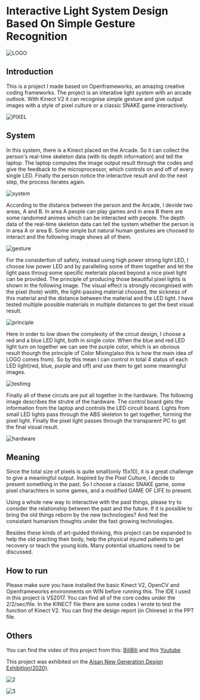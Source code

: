 # Interactive Light System Design Based On Simple Gesture Recognition 

![LOGO](https://github.com/actbee/Interactive-Light-System-Design-Based-On-Simple-Gesture-Recognition-/blob/master/images/pixel.jpg?raw=true)

## Introduction

This is a project I made based on Openframeworks, an amazing creative coding frameworks. 
The project is an interative light system with an arcade outlook. With Kinect V2 it can recognise simple gesture and give output images with
a style of pixel culture or a classic SNAKE game interactively.

![PIXEL](https://github.com/actbee/Interactive-Light-System-Design-Based-On-Simple-Gesture-Recognition-/blob/master/images/chosen/1.png?raw=true)

## System

In this system, there is a Kinect placed on the Arcade. So it can collect the person's real-time skeleton data (with its depth information) and tell the laptop.
The laptop computes the image output result through the codes and give the feedback to the microprocessor, which controls on and off of every single LED.
Finally the person notice the interactive result and do the next step, the process iterates again.


![system](https://github.com/actbee/Interactive-Light-System-Design-Based-On-Simple-Gesture-Recognition-/blob/master/images/system.png?raw=true)


According to the distance between the person and the Arcade, I devide two areas, A and B. In area A people can play games and in area B there are some randomed 
animes which can be interacted with people. The depth data of the real-time skeleton data can tell the system whether the person is in area A or area B. Some simple
but natural human gestures are choosed to interact and the following image shows all of them.

![gesture](https://github.com/actbee/Interactive-Light-System-Design-Based-On-Simple-Gesture-Recognition-/blob/master/images/gestures.png?raw=true)

For the considertion of safety, instead using high power strong light LED, I choose low power LED and by paralleling some of them together and let the light
pass throug some specific meterials placed beyond a nice pixel light can be provided. The principle of producing those beautiful pixel lights is shown in the 
following image. The visual effect is strongly recongnised with the pixel (hole) width, the light-passing material choosed, the sickness of this material 
and the distance between the material and the LED light. I have tested multiple possible materials in multiple distances to get the best visual result.

![principle](https://github.com/actbee/Interactive-Light-System-Design-Based-On-Simple-Gesture-Recognition-/blob/master/images/led.png?raw=true)

Here in order to low down the complexity of the circut design, I choose a red and a blue LED light, both in single color. When the blue and red LED light turn on
together we can see the purple color, which is an obvious result thourgh the principle of Color Mixing(also this is how the main idea of LOGO comes from). So by this
mean I can control in total 4 status of each LED light(red, blue, purple and off) and use them to get some meaningful images.

![testimg](https://github.com/actbee/Interactive-Light-System-Design-Based-On-Simple-Gesture-Recognition-/blob/master/images/test.png?raw=true)

Finally all of these circuts are put all together in the hardware. The following image describes the strutre of the hardware.
The control board gets the information from the laptop and controls the LED circuit board. Lights from small LED lights pass through the ABS skeleton to get together, 
forming the pixel light. Finally the pixel light passes through the transparent PC to get the final visual result.

![hardware](https://github.com/actbee/Interactive-Light-System-Design-Based-On-Simple-Gesture-Recognition-/blob/master/images/hardware.png?raw=true)

## Meaning

Since the total size of pixels is quite small(only 15x10), it is a great challenge to give a meaningful output. Inspired by the Pixel Culture, I decide to present 
something in the past. So I choose a classic SNAKE game, some pixel charachters in some games, and a modified GAME OF LIFE to present.

Using a whole new way to interactive with the past things, please try to consider the relationship between the past and the future. If it is possible to bring the 
old things reborn by the new technologies? And feel the consistant humanism thoughts under the fast growing technologies.

Besides these kinds of art-guided thinking, this project can be expanded to help the old practing their body, help the physical injured patients to get recovery or 
teach the young kids. Many potential situations need to be discussed.

## How to run

Please make sure you have installed the basic Kinect V2, OpenCV and Openframeworks environments on WIN before running this. The IDE I used in this project is VS2017. 
You can find all of the core codes under the 2/2/sec/file. In the KINECT file there are some codes I wrote to test the function of Kinect V2. You can find the design
report (in Chinese) in the PPT file.

## Others

You can find the video of this project from this: [BiliBili](https://www.bilibili.com/video/BV1x54y1Q7mP ) 
and this [Youtube](https://www.youtube.com/watch?v=vJQ7U_tFxb0 ) 

This project was exhibited on the [Aisan New Generation Design Exhibition(2020)](http://www.iden.cn/home/active.NewYouzhan/workinfo?id=6761).

![2](https://github.com/actbee/Interactive-Light-System-Design-Based-On-Simple-Gesture-Recognition-/blob/master/images/chosen/2.png?raw=true)

![3](https://github.com/actbee/Interactive-Light-System-Design-Based-On-Simple-Gesture-Recognition-/blob/master/images/chosen/3.jpg?raw=true)
